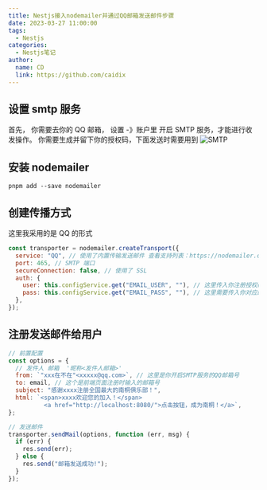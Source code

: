```yaml
---
title: Nestjs接入nodemailer并通过QQ邮箱发送邮件步骤
date: 2023-03-27 11:00:00
tags:
  - Nestjs
categories:
  - Nestjs笔记
author:
  name: CD
  link: https://github.com/caidix
---
```


## 设置 smtp 服务

首先， 你需要去你的 QQ 邮箱， 设置 -》账户里 开启 SMTP 服务，才能进行收发操作。
你需要生成并留下你的授权码，下面发送时需要用到
![SMTP](/vuepress-interview-github/assets/nestjs/smtp.png)

## 安装 nodemailer

```node
pnpm add --save nodemailer
```

## 创建传播方式

这里我采用的是 QQ 的形式

```js
const transporter = nodemailer.createTransport({
  service: "QQ", // 使用了内置传输发送邮件 查看支持列表：https://nodemailer.com/smtp/well-known/
  port: 465, // SMTP 端口
  secureConnection: false, // 使用了 SSL
  auth: {
    user: this.configService.get("EMAIL_USER", ""), // 这里传入你注册授权码的用户名 比如 xxxx@qq.com
    pass: this.configService.get("EMAIL_PASS", ""), // 这里需要传入你对应的授权码
  },
});
```

## 注册发送邮件给用户

```js
// 前置配置
const options = {
  // 发件人 邮箱  '昵称<发件人邮箱>'
  from: `"xxx在不在"<xxxxx@qq.com>`, // 这里是你开启SMTP服务的QQ邮箱号
  to: email, // 这个是前端页面注册时输入的邮箱号
  subject: "感谢xxxx注册全国最大的南桐俱乐部！",
  html: `<span>xxxx欢迎您的加入！</span>
          <a href="http://localhost:8080/">点击按钮，成为南桐！</a>`,
};

// 发送邮件
transporter.sendMail(options, function (err, msg) {
  if (err) {
    res.send(err);
  } else {
    res.send("邮箱发送成功!");
  }
});
```
